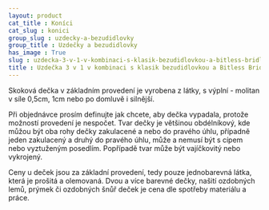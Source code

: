 ```yaml
---
layout: product
cat_title : Koníci
cat_slug : konici
group_slug : uzdecky-a-bezudidlovky
group_title : Uzdečky a bezudidlovky
has_image : True
slug : uzdecka-3-v-1-v-kombinaci-s-klasik-bezudidlovkou-a-bitless-bridle
title : Uzdečka 3 v 1 v kombinaci s klasik bezudidlovkou a Bitless Bridle
---
```


Skoková dečka v základním provedení je vyrobena z látky, s výplní - molitan v síle 0,5cm, 1cm nebo po domluvě i silnější.

Při objednávce prosím definujte jak chcete, aby dečka vypadala, protože možností provedení je nespočet. Tvar dečky je většinou obdélníkový, kde můžou být oba rohy dečky zakulacené a nebo do pravého úhlu, případně jeden zakulacený a druhý do pravého úhlu, může a nemusí být s cípem nebo vyztuženým posedlím. Popřípadě tvar může být vajíčkovitý nebo vykrojený.

Ceny u deček jsou za základní provedení, tedy pouze jednobarevná látka, která je prošitá a olemovaná. Dvou a více barevné dečky, našití ozdobných lemů, prýmek či ozdobných šnůř deček je cena dle spotřeby materiálu a práce.

